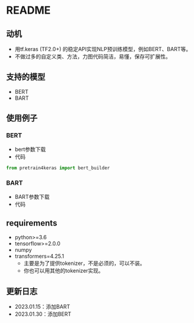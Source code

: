 # README

## 动机
- 用tf.keras (TF2.0+) 的稳定API实现NLP预训练模型，例如BERT、BART等。
- 不做过多的自定义类、方法，力图代码简洁，易懂，保存可扩展性。

## 支持的模型
- BERT
- BART

## 使用例子
### BERT
- bert参数下载
- 代码 
```python 
from pretrain4keras import bert_builder
```
### BART
- BART参数下载
- 代码

## requirements
- python>=3.6
- tensorflow>=2.0.0
- numpy
- transformers=4.25.1
    - 主要是为了提供tokenizer，不是必须的，可以不装。
    - 你也可以用其他的tokenizer实现。


## 更新日志
- 2023.01.15：添加BART
- 2023.01.30：添加BERT